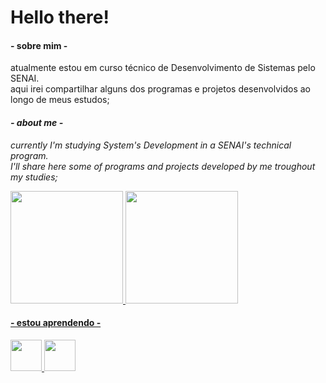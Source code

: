 # Hello there!

<h4>- sobre mim -</h4>
atualmente estou em curso técnico de Desenvolvimento de Sistemas pelo SENAI.<br>
aqui irei compartilhar alguns dos programas e projetos desenvolvidos ao longo
de meus estudos;

<i><h4>- about me - </h4>
currently I'm studying System's Development in a SENAI's technical program.<br>
I'll share here some of programs and projects developed by me troughout my studies;</i>

<div>
<a href="https://github.com/o-Drive">
<img height="180em" src="https://github-readme-stats.vercel.app/api?username=o-Drive&show_icons=true&theme=gotham&include_all_commits=true&count_private=true" style="max-width: 50%"/>
<img height="180em" src="https://github-readme-stats.vercel.app/api/top-langs/?username=o-Drive&layout=compact&langs_count=7&theme=gotham" style="max-width: 50%"/>
</div>
  
<h4>- estou aprendendo -</h4>
<img src="https://cdn.jsdelivr.net/gh/devicons/devicon/icons/python/python-original-wordmark.svg" height=50px width=50px/> <img src="https://cdn.jsdelivr.net/gh/devicons/devicon/icons/html5/html5-original-wordmark.svg" height=50px width=50px/>
